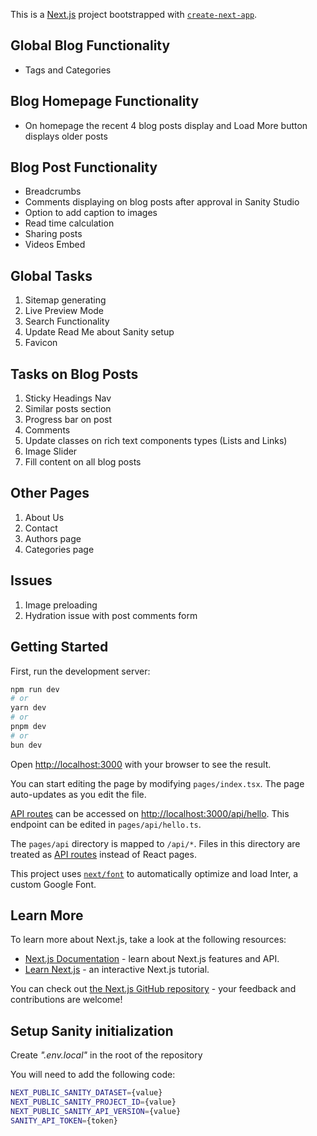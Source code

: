 This is a [Next.js](https://nextjs.org/) project bootstrapped with [`create-next-app`](https://github.com/vercel/next.js/tree/canary/packages/create-next-app).

## Global Blog Functionality

- Tags and Categories

## Blog Homepage Functionality

- On homepage the recent 4 blog posts display and Load More button displays older posts

## Blog Post Functionality

- Breadcrumbs
- Comments displaying on blog posts after approval in Sanity Studio
- Option to add caption to images
- Read time calculation
- Sharing posts
- Videos Embed

## Global Tasks

1. Sitemap generating
2. Live Preview Mode
3. Search Functionality
4. Update Read Me about Sanity setup
5. Favicon

## Tasks on Blog Posts

1. Sticky Headings Nav
2. Similar posts section
3. Progress bar on post
4. Comments
5. Update classes on rich text components types (Lists and Links)
6. Image Slider
7. Fill content on all blog posts

## Other Pages

1. About Us
2. Contact
3. Authors page
4. Categories page

## Issues

1. Image preloading
2. Hydration issue with post comments form

## Getting Started

First, run the development server:

```bash
npm run dev
# or
yarn dev
# or
pnpm dev
# or
bun dev
```

Open [http://localhost:3000](http://localhost:3000) with your browser to see the result.

You can start editing the page by modifying `pages/index.tsx`. The page auto-updates as you edit the file.

[API routes](https://nextjs.org/docs/api-routes/introduction) can be accessed on [http://localhost:3000/api/hello](http://localhost:3000/api/hello). This endpoint can be edited in `pages/api/hello.ts`.

The `pages/api` directory is mapped to `/api/*`. Files in this directory are treated as [API routes](https://nextjs.org/docs/api-routes/introduction) instead of React pages.

This project uses [`next/font`](https://nextjs.org/docs/basic-features/font-optimization) to automatically optimize and load Inter, a custom Google Font.

## Learn More

To learn more about Next.js, take a look at the following resources:

- [Next.js Documentation](https://nextjs.org/docs) - learn about Next.js features and API.
- [Learn Next.js](https://nextjs.org/learn) - an interactive Next.js tutorial.

You can check out [the Next.js GitHub repository](https://github.com/vercel/next.js/) - your feedback and contributions are welcome!

## Setup Sanity initialization

Create _".env.local"_ in the root of the repository

You will need to add the following code:

```bash
NEXT_PUBLIC_SANITY_DATASET={value}
NEXT_PUBLIC_SANITY_PROJECT_ID={value}
NEXT_PUBLIC_SANITY_API_VERSION={value}
SANITY_API_TOKEN={token}
```
